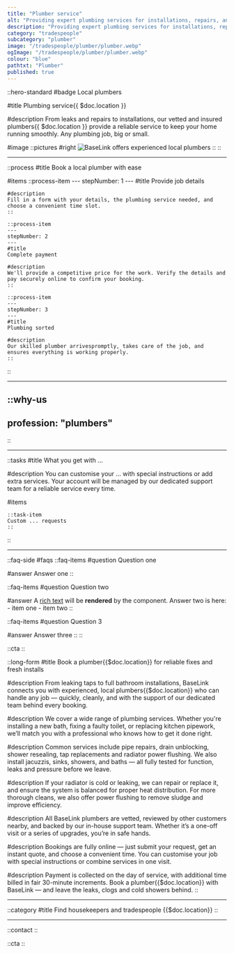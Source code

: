 ```yaml
---
title: "Plumber service"
alt: "Providing expert plumbing services for installations, repairs, and maintenance"
description: "Providing expert plumbing services for installations, repairs, and maintenance"
category: "tradespeople"
subcategory: "plumber"
image: "/tradespeople/plumber/plumber.webp"
ogImage: "/tradespeople/plumber/plumber.webp"
colour: "blue"
pathtxt: "Plumber"
published: true
---
```


::hero-standard
#badge
Local plumbers

#title
Plumbing service{{ $doc.location }}

#description
From leaks and repairs to installations, our vetted and insured plumbers{{ $doc.location }} provide a reliable service to keep your home running smoothly. Any plumbing job, big or small.

#image
    ::pictures
    #right
    ![BaseLink offers experienced local plumbers](/tradespeople/plumber/plumber.webp)
    ::
::

---

::process
#title
Book a local plumber with ease

#items
    ::process-item
    ---
    stepNumber: 1
    ---
    #title
    Provide job details

    #description
    Fill in a form with your details, the plumbing service needed, and choose a convenient time slot.
    ::
    
    ::process-item
    ---
    stepNumber: 2
    ---
    #title
    Complete payment

    #description
    We'll provide a competitive price for the work. Verify the details and pay securely online to confirm your booking.
    ::

    ::process-item
    ---
    stepNumber: 3
    ---
    #title
    Plumbing sorted

    #description
    Our skilled plumber arrivespromptly, takes care of the job, and ensures everything is working properly.
    ::
::

---

::why-us
---
profession: "plumbers"
---
::

---

::tasks
#title
What you get with ...

#description
You can customise your ... with special instructions or add extra services. Your account will be managed by our dedicated support team for a reliable service every time.

#items

    ::task-item
    Custom ... requests
    ::
::

---

::faq-side
#faqs
  ::faq-items
  #question
  Question one

  #answer
  Answer one
  ::

  ::faq-items
  #question
  Question two

  #answer
  A [rich text](/services/commercial-cleaning) will be **rendered** by the component.
  Answer two is here:
    - item one
    - item two
  ::

  ::faq-items
  #question
  Question 3

  #answer
  Answer three
  ::
::

::cta
::

::long-form
#title
Book a plumber{{$doc.location}} for reliable fixes and fresh installs

#description
From leaking taps to full bathroom installations, BaseLink connects you with experienced, local plumbers{{$doc.location}} who can handle any job — quickly, cleanly, and with the support of our dedicated team behind every booking.

#description
We cover a wide range of plumbing services. Whether you're installing a new bath, fixing a faulty toilet, or replacing kitchen pipework, we’ll match you with a professional who knows how to get it done right.

#description
Common services include pipe repairs, drain unblocking, shower resealing, tap replacements and radiator power flushing. We also install jacuzzis, sinks, showers, and baths — all fully tested for function, leaks and pressure before we leave.

#description
If your radiator is cold or leaking, we can repair or replace it, and ensure the system is balanced for proper heat distribution. For more thorough cleans, we also offer power flushing to remove sludge and improve efficiency.

#description
All BaseLink plumbers are vetted, reviewed by other customers nearby, and backed by our in-house support team. Whether it’s a one-off visit or a series of upgrades, you’re in safe hands.

#description
Bookings are fully online — just submit your request, get an instant quote, and choose a convenient time. You can customise your job with special instructions or combine services in one visit.

#description
Payment is collected on the day of service, with additional time billed in fair 30-minute increments. Book a plumber{{$doc.location}} with BaseLink — and leave the leaks, clogs and cold showers behind.
::

---

::category
#title
Find housekeepers and tradespeople {{$doc.location}}
::

---

::contact
::

::cta
::